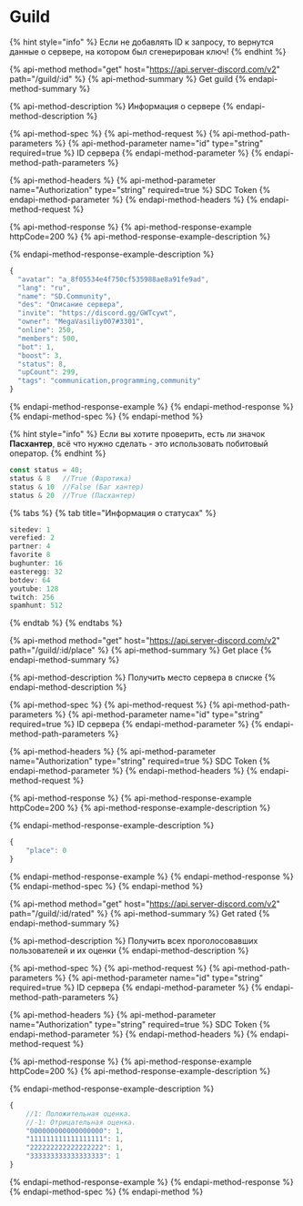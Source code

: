 # Guild

{% hint style="info" %}
Если не добавлять ID к запросу, то вернутся данные о сервере, на котором был сгенерирован ключ!
{% endhint %}

{% api-method method="get" host="https://api.server-discord.com/v2" path="/guild/:id" %}
{% api-method-summary %}
Get guild
{% endapi-method-summary %}

{% api-method-description %}
Информация о сервере
{% endapi-method-description %}

{% api-method-spec %}
{% api-method-request %}
{% api-method-path-parameters %}
{% api-method-parameter name="id" type="string" required=true %}
ID сервера
{% endapi-method-parameter %}
{% endapi-method-path-parameters %}

{% api-method-headers %}
{% api-method-parameter name="Authorization" type="string" required=true %}
SDC Token
{% endapi-method-parameter %}
{% endapi-method-headers %}
{% endapi-method-request %}

{% api-method-response %}
{% api-method-response-example httpCode=200 %}
{% api-method-response-example-description %}

{% endapi-method-response-example-description %}

```javascript
{
  "avatar": "a_8f05534e4f750cf535988ae8a91fe9ad",
  "lang": "ru",
  "name": "SD.Community",
  "des": "Описание сервера",
  "invite": "https://discord.gg/GWTcywt",
  "owner": "MegaVasiliy007#3301",
  "online": 250,
  "members": 500,
  "bot": 1,
  "boost": 3,
  "status": 8,
  "upCount": 299,
  "tags": "communication,programming,community"
}
```
{% endapi-method-response-example %}
{% endapi-method-response %}
{% endapi-method-spec %}
{% endapi-method %}

{% hint style="info" %}
Если вы хотите проверить, есть ли значок **Пасхантер**, всё что нужно сделать - это использовать побитовый оператор.
{% endhint %}

```javascript
const status = 40;
status & 8   //True (Фаротика)
status & 10  //False (Баг хантер)
status & 20  //True (Пасхантер)
```

{% tabs %}
{% tab title="Информация о статусах" %}
```javascript
sitedev: 1
verefied: 2
partner: 4
favorite 8
bughunter: 16
easteregg: 32
botdev: 64
youtube: 128
twitch: 256
spamhunt: 512
```
{% endtab %}
{% endtabs %}

{% api-method method="get" host="https://api.server-discord.com/v2" path="/guild/:id/place" %}
{% api-method-summary %}
Get place
{% endapi-method-summary %}

{% api-method-description %}
Получить место сервера в списке
{% endapi-method-description %}

{% api-method-spec %}
{% api-method-request %}
{% api-method-path-parameters %}
{% api-method-parameter name="id" type="string" required=true %}
ID сервера
{% endapi-method-parameter %}
{% endapi-method-path-parameters %}

{% api-method-headers %}
{% api-method-parameter name="Authorization" type="string" required=true %}
SDC Token
{% endapi-method-parameter %}
{% endapi-method-headers %}
{% endapi-method-request %}

{% api-method-response %}
{% api-method-response-example httpCode=200 %}
{% api-method-response-example-description %}

{% endapi-method-response-example-description %}

```javascript
{
    "place": 0
}
```
{% endapi-method-response-example %}
{% endapi-method-response %}
{% endapi-method-spec %}
{% endapi-method %}

{% api-method method="get" host="https://api.server-discord.com/v2" path="/guild/:id/rated" %}
{% api-method-summary %}
Get rated
{% endapi-method-summary %}

{% api-method-description %}
Получить всех проголосовавших пользователей и их оценки
{% endapi-method-description %}

{% api-method-spec %}
{% api-method-request %}
{% api-method-path-parameters %}
{% api-method-parameter name="id" type="string" required=true %}
ID сервера
{% endapi-method-parameter %}
{% endapi-method-path-parameters %}

{% api-method-headers %}
{% api-method-parameter name="Authorization" type="string" required=true %}
SDC Token
{% endapi-method-parameter %}
{% endapi-method-headers %}
{% endapi-method-request %}

{% api-method-response %}
{% api-method-response-example httpCode=200 %}
{% api-method-response-example-description %}

{% endapi-method-response-example-description %}

```javascript
{
    //1: Положительная оценка. 
    //-1: Отрицательная оценка.
    "000000000000000000": 1,
    "111111111111111111": 1,
    "222222222222222222": 1,
    "333333333333333333": 1
}
```
{% endapi-method-response-example %}
{% endapi-method-response %}
{% endapi-method-spec %}
{% endapi-method %}



